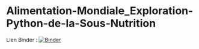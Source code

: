 # Alimentation-Mondiale_Exploration-Python-de-la-Sous-Nutrition


Lien Binder : 
[![Binder](https://mybinder.org/badge_logo.svg)](https://mybinder.org/v2/gh/datasocode/Alimentation-Mondiale_Exploration-Python-de-la-Sous-Nutrition/HEAD)
